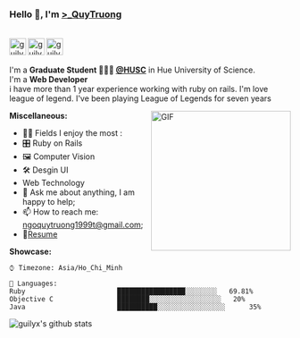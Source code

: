 
### Hello 👋, I'm [>_QuyTruong](https://www.facebook.com/NgoQuyTruongg/) 

<br/>
<a href="https://www.facebook.com/NgoQuyTruongg/">
  <img align="left" alt="guilyx's Facebook" width="30px" src="https://image.flaticon.com/icons/svg/2111/2111342.svg" />
</a>
<a href="https://www.instagram.com/nqoquytruonq/">
  <img align="left" alt="guilyx's Instagram" width="30px" src="https://image.flaticon.com/icons/svg/2111/2111421.svg" />
</a>
<a href="#">
  <img align="left" alt="guilyx's Codingames" width="30px" src="https://image.flaticon.com/icons/svg/2010/2010522.svg" />
</a> <br /> <br />

I'm a **Graduate Student 👨🏽‍💼 [@HUSC](http://husc.hueuni.edu.vn/)** in Hue University of Science. <br />
I'm a **Web Developer**  <br />
i have more than 1 year experience working with ruby on rails.
I'm love league of legend. I've been playing League of Legends for seven years<br />

  <img align="right" alt="GIF" src="https://c.tenor.com/kFNtXOJGyooAAAAC/azura-bonk-azura.gif" width="250px"/>
  
**Miscellaneous:**

  - 🤹🏽 Fields I enjoy the most : 
  - 🎛 Ruby on Rails
  - 🖼 Computer Vision
  - 🛠 Desgin UI
  - Web Technology
  - 💬 Ask me about anything, I am happy to help;
  - 📫 How to reach me: <ngoquytruong1999t@gmail.com>;
  - 📝[Resume]()

**Showcase:**

```text
⌚︎ Timezone: Asia/Ho_Chi_Minh

💬 Languages: 
Ruby                       █████████████████░░░░░░░░   69.81% 
Objective C                ████████░░░░░░░░░░░░░░░░░░   20% 
Java                       ██████████░░░░░░░░░░░░░░░░░      35% 
```


![guilyx's github stats](https://github-readme-stats.vercel.app/api?username=chuong1928&show_icons=true&hide_border=true)

